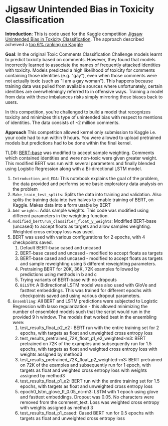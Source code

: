 # Jigsaw Unintended Bias in Toxicity Classification
**Introduction**: This is code used for the Kaggle competition [Jigsaw Unintended Bias in Toxicity Classification](https://www.kaggle.com/c/jigsaw-unintended-bias-in-toxicity-classification). The approach described acheived a [top 6% ranking on Kaggle](https://www.kaggle.com/anneblythe1)

**Goal**: In the original Toxic Comments Classification Challenge models learnt to predict toxicity based on comments. However, they found that models incorrectly learned to associate the names of frequently attacked identities with toxicity. Models predicted a high likelihood of toxicity for comments containing those identities (e.g. "gay"), even when those comments were not actually toxic (such as "I am a gay woman"). This happens because training data was pulled from available sources where unfortunately, certain identities are overwhelmingly referred to in offensive ways. Training a model from data with these imbalances risks simply mirroring those biases back to users.

In this competition, you're challenged to build a model that recognizes toxicity and minimizes this type of unintended bias with respect to mentions of identities. The data consists of ~2 million comments. 

**Approach**
This competition allowed kernel only submission to Kaggle i.e. your code had to run within 9 hours. You were allowed to upload pretrained models but predictions had to be done within the final kernel.

TLDR: [BERT-base](https://github.com/google-research/bert)  was modified to accept sample weighting. Comments which contained identities and were non-toxic were given greater weight. This modified BERT was run with several parameters and finally blended using Logistic Regression along with a Bi-directional LSTM model.

1. `Introduction_and_EDA`: This notebook explains the goal of the problem, the data provided and performs some basic exploratory data analysis on the problem
2. `Make_train_test_splits`: Splits the data into training and validation. Also splits the training data into two halves to enable training of BERT, on Kaggle. Makes data into a form usable by BERT
3. `Add weights`: Adds sample weights. This code was modified using different parameters in the weighting function.
4. `modified_bert\run_classifier_float_y_weights`: Modified BERT-base (uncased) to accept floats as targets and allow samples weighting. Weighted cross entropy loss was used. 
5. BERT was used with various configurations for 2 epochs, with 4 checkpoints saved.
    1. Default BERT-base cased and uncased
    2. BERT-base cased and uncased - modified to accept floats as targets
    3. BERT-base cased and uncased - modified to accept floats as targets and sample reweighting using 5 different reweighting parameters.
    4. Pretraining BERT for 20K, 36K, 72K examples followed by predictions using methods in b and c
    5. Trying variants of BERT-base with no dropouts
    6. `BiLSTM`: A Bidirectional LSTM model was also used with GloVe and fasttext embeddings. This was trained for different epochs with checkpoints saved and using various dropout parameters.
7. `Ensembling`: All BERT and LSTM predictions were subjected to Logistic Regression with lasso regularization - this allowed minimizing the number of ensembled models such that the script would run in the provided 9 h window.  The models that worked best in the ensembling were:
	1. test_results_float_p2_e2 : BERT run with the entire training set for 2 epochs, with targets as float and unweighted cross entropy loss
	2. test_results_pretrained_72K_float_p1_e2_weighted-m3: BERT pretrained on 72K of the examples and subsequently run for 1.5 epochs, with targets as float and weighted cross entropy loss with weights assigned by method3
	3. test_results_pretrained_72K_float_p2_weighted-m3: BERT pretrained on 72K of the examples and subsequently run for 1 epoch, with targets as float and weighted cross entropy loss with weights assigned by method3
	4. test_results_float_p1_e2: BERT run with the entire training set for 1.5 epochs, with targets as float and unweighted cross entropy loss
	5. epoch0_lstm_glove_ft_0.05_nc-m3: LSTM with 1 epoch using glove and fasttext embeddings. Dropout was 0.05. No characters were removed from the comment_text. Loss was weighted cross entropy with weights assigned as method 3
	6. test_results_float_p1_cased: Cased BERT run for 0.5 epochs with targets as float and unweighted cross entropy loss
